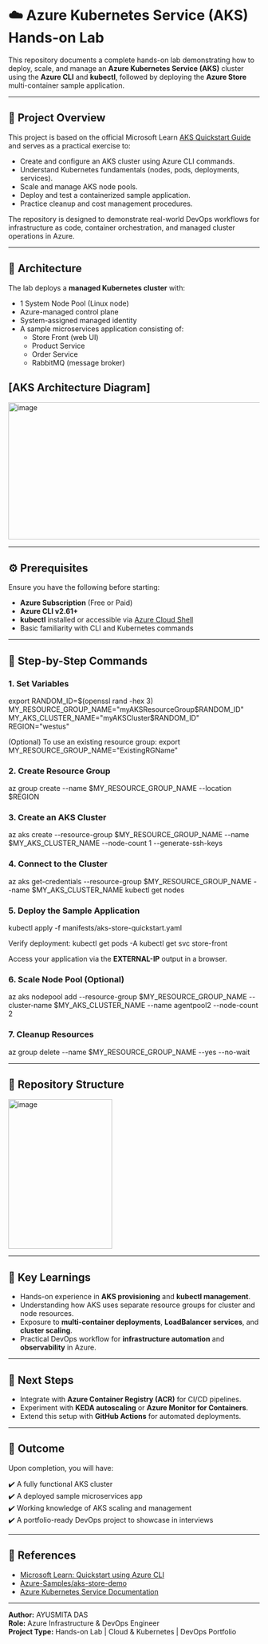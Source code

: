 # ☁️ Azure Kubernetes Service (AKS) Hands-on Lab

This repository documents a complete hands-on lab demonstrating how to deploy, scale, and manage an **Azure Kubernetes Service (AKS)** cluster using the **Azure CLI** and **kubectl**, followed by deploying the **Azure Store** multi-container sample application.

---

## 📘 Project Overview

This project is based on the official Microsoft Learn [AKS Quickstart Guide](https://learn.microsoft.com/en-us/azure/aks/learn/quick-kubernetes-deploy-cli) and serves as a practical exercise to:
- Create and configure an AKS cluster using Azure CLI commands.
- Understand Kubernetes fundamentals (nodes, pods, deployments, services).
- Scale and manage AKS node pools.
- Deploy and test a containerized sample application.
- Practice cleanup and cost management procedures.

The repository is designed to demonstrate real-world DevOps workflows for infrastructure as code, container orchestration, and managed cluster operations in Azure.

---

## 🧱 Architecture

The lab deploys a **managed Kubernetes cluster** with:
- 1 System Node Pool (Linux node)
- Azure-managed control plane
- System-assigned managed identity
- A sample microservices application consisting of:  
  - Store Front (web UI)  
  - Product Service  
  - Order Service  
  - RabbitMQ (message broker)

## [AKS Architecture Diagram]
<img width="764" height="275" alt="image" src="https://github.com/user-attachments/assets/2803222e-7c0c-433b-8760-8e2015cdd43b" />


---

## ⚙️ Prerequisites

Ensure you have the following before starting:

- **Azure Subscription** (Free or Paid)
- **Azure CLI v2.61+**
- **kubectl** installed or accessible via [Azure Cloud Shell](https://shell.azure.com)
- Basic familiarity with CLI and Kubernetes commands

---

## 🚀 Step-by-Step Commands

### 1. Set Variables
export RANDOM_ID=$(openssl rand -hex 3)
MY_RESOURCE_GROUP_NAME="myAKSResourceGroup$RANDOM_ID"
MY_AKS_CLUSTER_NAME="myAKSCluster$RANDOM_ID"
REGION="westus"



(Optional) To use an existing resource group:
export MY_RESOURCE_GROUP_NAME="ExistingRGName"



### 2. Create Resource Group
az group create --name $MY_RESOURCE_GROUP_NAME --location $REGION



### 3. Create an AKS Cluster
az aks create
--resource-group $MY_RESOURCE_GROUP_NAME
--name $MY_AKS_CLUSTER_NAME
--node-count 1
--generate-ssh-keys



### 4. Connect to the Cluster
az aks get-credentials --resource-group $MY_RESOURCE_GROUP_NAME --name $MY_AKS_CLUSTER_NAME
kubectl get nodes



### 5. Deploy the Sample Application
kubectl apply -f manifests/aks-store-quickstart.yaml

Verify deployment:
kubectl get pods -A
kubectl get svc store-front


Access your application via the **EXTERNAL-IP** output in a browser.

### 6. Scale Node Pool (Optional)
az aks nodepool add
--resource-group $MY_RESOURCE_GROUP_NAME
--cluster-name $MY_AKS_CLUSTER_NAME
--name agentpool2
--node-count 2


### 7. Cleanup Resources
az group delete --name $MY_RESOURCE_GROUP_NAME --yes --no-wait


---

## 📂 Repository Structure

<img width="208" height="300" alt="image" src="https://github.com/user-attachments/assets/2a2a981d-7412-465b-83cd-092f7f35b916" />



---

## 🧠 Key Learnings

- Hands-on experience in **AKS provisioning** and **kubectl management**.
- Understanding how AKS uses separate resource groups for cluster and node resources.
- Exposure to **multi-container deployments**, **LoadBalancer services**, and **cluster scaling**.
- Practical DevOps workflow for **infrastructure automation** and **observability** in Azure.

---

## 🧩 Next Steps

- Integrate with **Azure Container Registry (ACR)** for CI/CD pipelines.
- Experiment with **KEDA autoscaling** or **Azure Monitor for Containers**.
- Extend this setup with **GitHub Actions** for automated deployments.

---

## 🏁 Outcome

Upon completion, you will have:

✔️ A fully functional AKS cluster  
✔️ A deployed sample microservices app  
✔️ Working knowledge of AKS scaling and management  
✔️ A portfolio-ready DevOps project to showcase in interviews  

---

## 📜 References

- [Microsoft Learn: Quickstart using Azure CLI](https://learn.microsoft.com/en-us/azure/aks/learn/quick-kubernetes-deploy-cli)
- [Azure-Samples/aks-store-demo](https://github.com/Azure-Samples/aks-store-demo)
- [Azure Kubernetes Service Documentation](https://learn.microsoft.com/en-us/azure/aks/)

---

**Author:** AYUSMITA DAS <br>
**Role:** Azure Infrastructure & DevOps Engineer <br>
**Project Type:** Hands-on Lab | Cloud & Kubernetes | DevOps Portfolio
